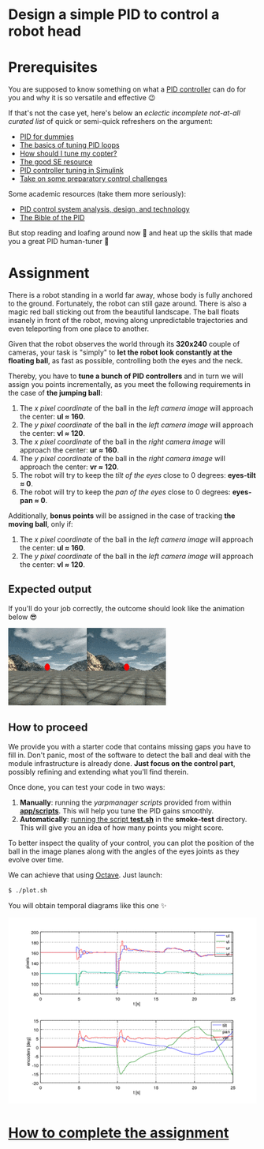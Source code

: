 Design a simple PID to control a robot head
===========================================

# Prerequisites
You are supposed to know something on what a [PID controller](https://en.wikipedia.org/wiki/PID_controller) can do for you and why it is so versatile and effective :wink:

If that's not the case yet, here's below an _eclectic incomplete not-at-all curated list_ of quick or semi-quick refreshers on the argument:
- [PID for dummies](https://www.csimn.com/CSI_pages/PIDforDummies.html)
- [The basics of tuning PID loops](https://innovativecontrols.com/blog/basics-tuning-pid-loops)
- [How should I tune my copter?](https://github.com/betaflight/betaflight/wiki/PID-Tuning-Guide)
- [The good SE resource](https://robotics.stackexchange.com/questions/167/what-are-good-strategies-for-tuning-pid-loops)
- [PID controller tuning in Simulink](https://it.mathworks.com/help/slcontrol/gs/automated-tuning-of-simulink-pid-controller-block.html)
- [Take on some preparatory control challenges](https://janismac.github.io/ControlChallenges)

Some academic resources (take them more seriously):
- [PID control system analysis, design, and technology](https://doi.org/10.1109/TCST.2005.847331)
- [The Bible of the PID](https://aiecp.files.wordpress.com/2012/07/1-0-1-k-j-astrom-pid-controllers-theory-design-and-tuning-2ed.pdf)

But stop reading and loafing around now :hammer: and heat up the skills that made you a great PID human-tuner :muscle:

# Assignment
There is a robot standing in a world far away, whose body is fully anchored to the ground. Fortunately, the robot can still gaze around. There is also a magic red ball sticking out from the beautiful landscape. The ball floats insanely in front of the robot, moving along unpredictable trajectories and even teleporting from one place to another.

Given that the robot observes the world through its **320x240** couple of cameras, your task is "simply" to **let the robot look constantly at the floating ball**, as fast as possible, controlling both the eyes and the neck.

Thereby, you have to **tune a bunch of PID controllers** and in turn we will assign you points incrementally, as you meet the following requirements in the case of **the jumping ball**:

1. The _x pixel coordinate_ of the ball in the _left camera image_ will approach the center: **ul ≈ 160**.
1. The _y pixel coordinate_ of the ball in the _left camera image_ will approach the center: **vl ≈ 120**.
1. The _x pixel coordinate_ of the ball in the _right camera image_ will approach the center: **ur ≈ 160**.
1. The _y pixel coordinate_ of the ball in the _right camera image_ will approach the center: **vr ≈ 120**.
1. The robot will try to keep the _tilt of the eyes_ close to 0 degrees: **eyes-tilt ≈ 0**.
1. The robot will try to keep the _pan of the eyes_ close to 0 degrees: **eyes-pan ≈ 0**.

Additionally, **bonus points** will be assigned in the case of tracking **the moving ball**, only if:

1. The _x pixel coordinate_ of the ball in the _left camera image_ will approach the center: **ul ≈ 160**.
1. The _y pixel coordinate_ of the ball in the _left camera image_ will approach the center: **vl ≈ 120**.

## Expected output

If you'll do your job correctly, the outcome should look like the animation below :sunglasses:

![output](/misc/output.gif)

## How to proceed

We provide you with a starter code that contains missing gaps you have to fill in. Don't panic, most of the software to detect the ball and deal with the module infrastructure is already done. **Just focus on the control part**, possibly refining and extending what you'll find therein.

Once done, you can test your code in two ways:

1. **Manually**: running the _yarpmanager scripts_ provided from within [**app/scripts**](./app/scripts). This will help you tune the PID gains smoothly.
1. **Automatically**: [running the script **test.sh**](https://github.com/vvv-school/vvv-school.github.io/blob/master/instructions/how-to-run-smoke-tests.md) in the **smoke-test** directory. This will give you an idea of how many points you might score.

To better inspect the quality of your control, you can plot the position of the ball in the image planes along with the angles of the eyes joints as they evolve over time.

We can achieve that using [Octave](https://www.gnu.org/software/octave/). Just launch:

```sh
$ ./plot.sh
```
You will obtain temporal diagrams like this one :sparkles:

![profiles](/misc/profiles.png)

# [How to complete the assignment](https://github.com/vvv-school/vvv-school.github.io/blob/master/instructions/how-to-complete-assignments.md)
